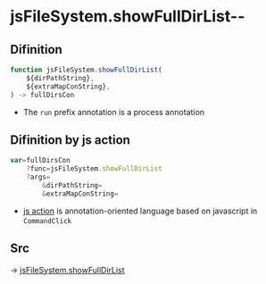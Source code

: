 # jsFileSystem.showFullDirList--

## Difinition

```js.js
function jsFileSystem.showFullDirList(
	${dirPathString},
	${extraMapConString},
) -> fullDirsCon
```

- The `run` prefix annotation is a process annotation


## Difinition by js action

```js.js
var=fullDirsCon
	?func=jsFileSystem.showFullDirList
	?args=
		&dirPathString=
		&extraMapConString=
```

- [js action](#) is annotation-oriented language based on javascript in `CommandClick`



## Src

-> [jsFileSystem.showFullDirList](https://github.com/puutaro/CommandClick/blob/master/app/src/main/java/com/puutaro/commandclick/fragment_lib/terminal_fragment/js_interface/file/JsFileSystem.kt#L325)


